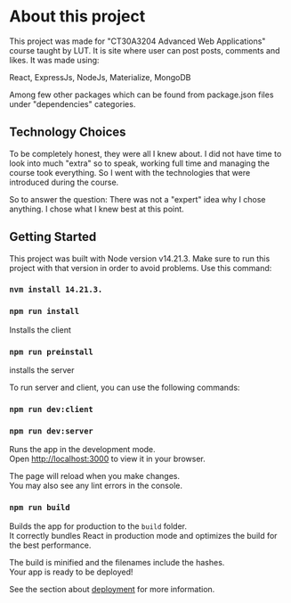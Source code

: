 # About this project

This project was made for "CT30A3204 Advanced Web Applications" course taught by LUT. It is site where user can post posts, comments and likes. It was made using:

React, ExpressJs, NodeJs, Materialize, MongoDB

Among few other packages which can be found from package.json files under "dependencies" categories.

## Technology Choices

To be completely honest, they were all I knew about. I did not have time to look into much "extra" so to speak, working full time and managing the course took everything. So I went with the technologies that were introduced during the course.

So to answer the question: There was not a "expert" idea why I chose anything. I chose what I knew best at this point.

## Getting Started

This project was built with Node version v14.21.3. Make sure to run this project with that version in order to avoid problems. Use this command:

### `nvm install 14.21.3.`

### `npm run install`

Installs the client

### `npm run preinstall`

installs the server

To run server and client, you can use the following commands:

### `npm run dev:client`

### `npm run dev:server`

Runs the app in the development mode.\
Open [http://localhost:3000](http://localhost:3000) to view it in your browser.

The page will reload when you make changes.\
You may also see any lint errors in the console.

### `npm run build`

Builds the app for production to the `build` folder.\
It correctly bundles React in production mode and optimizes the build for the best performance.

The build is minified and the filenames include the hashes.\
Your app is ready to be deployed!

See the section about [deployment](https://facebook.github.io/create-react-app/docs/deployment) for more information.
